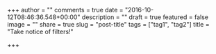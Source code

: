 +++
author = ""
comments = true
date = "2016-10-12T08:46:36.548+00:00"
description = ""
draft = true
featured = false
image = ""
share = true
slug = "post-title"
tags = ["tag1", "tag2"]
title = "Take notice of filters!"

+++

